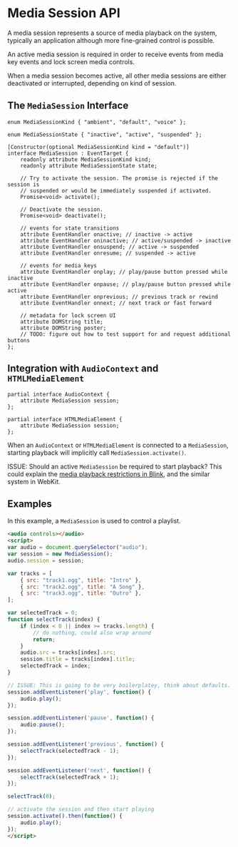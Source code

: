 # Media Session API

A media session represents a source of media playback on the system, typically an application although more fine-grained control is possible.

An active media session is required in order to receive events from media key events and lock screen media controls.

When a media session becomes active, all other media sessions are either deactivated or interrupted, depending on kind of session.

## The `MediaSession` Interface

```WebIDL
enum MediaSessionKind { "ambient", "default", "voice" };

enum MediaSessionState { "inactive", "active", "suspended" };

[Constructor(optional MediaSessionKind kind = "default")]
interface MediaSession : EventTarget {
    readonly attribute MediaSessionKind kind;
    readonly attribute MediaSessionState state;

    // Try to activate the session. The promise is rejected if the session is
    // suspended or would be immediately suspended if activated.
    Promise<void> activate();

    // Deactivate the session.
    Promise<void> deactivate();

    // events for state transitions
    attribute EventHandler onactive; // inactive -> active
    attribute EventHandler oninactive; // active/suspended -> inactive
    attribute EventHandler onsuspend; // active -> suspended
    attribute EventHandler onresume; // suspended -> active

    // events for media keys
    attribute EventHandler onplay; // play/pause button pressed while inactive
    attribute EventHandler onpause; // play/pause button pressed while active
    attribute EventHandler onprevious; // previous track or rewind
    attribute EventHandler onnext; // next track or fast forward

    // metadata for lock screen UI
    attribute DOMString title;
    attribute DOMString poster;
    // TODO: figure out how to test support for and request additional buttons
};
```

## Integration with `AudioContext` and `HTMLMediaElement`

```WebIDL
partial interface AudioContext {
    attribute MediaSession session;
};
```

```WebIDL
partial interface HTMLMediaElement {
    attribute MediaSession session;
};
```

When an `AudioContext` or `HTMLMediaElement` is connected to a `MediaSession`, starting playback will implicitly call `MediaSession.activate()`.

ISSUE: Should an active `MediaSession` be required to start playback? This could explain the [media playback restrictions in Blink](http://blog.foolip.org/2014/02/10/media-playback-restrictions-in-blink/), and the similar system in WebKit.

## Examples

In this example, a `MediaSession` is used to control a playlist.

```HTML
<audio controls></audio>
<script>
var audio = document.querySelector("audio");
var session = new MediaSession();
audio.session = session;

var tracks = [
    { src: "track1.ogg", title: "Intro" },
    { src: "track2.ogg", title: "A Song" },
    { src: "track3.ogg", title: "Outro" },
];

var selectedTrack = 0;
function selectTrack(index) {
    if (index < 0 || index >= tracks.length) {
        // do nothing, could also wrap around
        return;
    }
    audio.src = tracks[index].src;
    session.title = tracks[index].title;
    selectedTrack = index;
}

// ISSUE: This is going to be very boilerplatey, think about defaults.
session.addEventListener('play', function() {
    audio.play();
});

session.addEventListener('pause', function() {
    audio.pause();
});

session.addEventListener('previous', function() {
    selectTrack(selectedTrack - 1);
});

session.addEventListener('next', function() {
    selectTrack(selectedTrack + 1);
});

selectTrack(0);

// activate the session and then start playing
session.activate().then(function() {
    audio.play();
});
</script>
```
